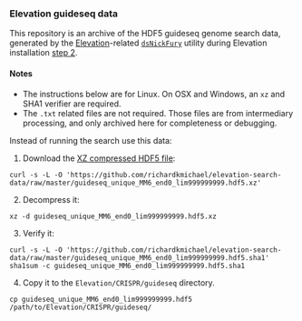 ### Elevation guideseq data

This repository is an archive of the HDF5 guideseq genome search data, generated by the
[Elevation](https://github.com/microsoft/Elevation)-related [`dsNickFury`](https://github.com/michael-weinstein/dsNickFury3PlusOrchid) utility during Elevation installation [step 2](https://github.com/microsoft/Elevation#download-and-process-data-dependencies).

#### Notes

 * The instructions below are for Linux. On OSX and Windows, an `xz` and SHA1 verifier are required.
 * The `.txt` related files are not required. Those files are from intermediary processing, and only archived here for completeness or debugging.

Instead of running the search use this data:

1. Download the [XZ compressed HDF5 file](/guideseq_unique_MM6_end0_lim999999999.hdf5.xz):

`curl -s -L -O 'https://github.com/richardkmichael/elevation-search-data/raw/master/guideseq_unique_MM6_end0_lim999999999.hdf5.xz'`

2. Decompress it:

`xz -d guideseq_unique_MM6_end0_lim999999999.hdf5.xz`

3. Verify it:

`curl -s -L -O 'https://github.com/richardkmichael/elevation-search-data/raw/master/guideseq_unique_MM6_end0_lim999999999.hdf5.sha1'`
`sha1sum -c guideseq_unique_MM6_end0_lim999999999.hdf5.sha1`

4. Copy it to the `Elevation/CRISPR/guideseq` directory.

`cp guideseq_unique_MM6_end0_lim999999999.hdf5 /path/to/Elevation/CRISPR/guideseq/`
